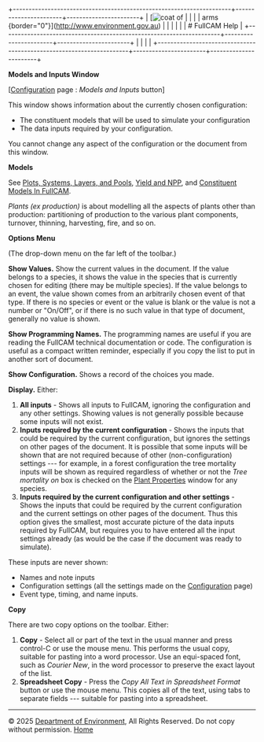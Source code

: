 +---------------------------------------------------------------------+-----------------------+-----------------------+
| [![coat of                                                          |                       | [](index.htm)         |
| arms](imgs/coa_env.png){border="0"}](http://www.environment.gov.au) |                       |                       |
|                                                                     |                       | # FullCAM Help        |
+---------------------------------------------------------------------+-----------------------+-----------------------+
|                                                                     |                       |                       |
+---------------------------------------------------------------------+-----------------------+-----------------------+

**Models and Inputs Window**

\[[Configuration](150_Configuration.htm) page : *Models and Inputs*
button\]

This window shows information about the currently chosen configuration:

- The constituent models that will be used to simulate your
  configuration
- The data inputs required by your configuration.

You cannot change any aspect of the configuration or the document from
this window.

**Models**

See [Plots, Systems, Layers, and
Pools](57_Plots,%20Systems,%20Layers,%20and%20Pools.htm), [Yield and
NPP](131_Yield%20and%20Net%20Primary%20Production.htm), and [Constituent
Models In FullCAM](198_Constituent%20Models%20In%20FullCAM.htm).

*Plants (ex production)* is about modelling all the aspects of plants
other than production: partitioning of production to the various plant
components, turnover, thinning, harvesting, fire, and so on.

**Options Menu**

(The drop-down menu on the far left of the toolbar.)

**Show Values.** Show the current values in the document. If the value
belongs to a species, it shows the value in the species that is
currently chosen for editing (there may be multiple species). If the
value belongs to an event, the value shown comes from an arbitrarily
chosen event of that type. If there is no species or event or the value
is blank or the value is not a number or "On/Off", or if there is no
such value in that type of document, generally no value is shown.

**Show Programming Names.** The programming names are useful if you are
reading the FullCAM technical documentation or code. The configuration
is useful as a compact written reminder, especially if you copy the list
to put in another sort of document.

**Show Configuration.** Shows a record of the choices you made.

**Display.** Either:

1.  **All inputs** - Shows all inputs to FullCAM, ignoring the
    configuration and any other settings. Showing values is not
    generally possible because some inputs will not exist.
2.  **Inputs required by the current configuration** - Shows the inputs
    that could be required by the current configuration, but ignores the
    settings on other pages of the document. It is possible that some
    inputs will be shown that are not required because of other
    (non-configuration) settings --- for example, in a forest
    configuration the tree mortality inputs will be shown as required
    regardless of whether or not the *Tree mortality on* box is checked
    on the [Plant Properties](43_Plant%20Properties.htm) window for any
    species.
3.  **Inputs required by the current configuration and other
    settings** - Shows the inputs that could be required by the current
    configuration and the current settings on other pages of the
    document. Thus this option gives the smallest, most accurate picture
    of the data inputs required by FullCAM, but requires you to have
    entered all the input settings already (as would be the case if the
    document was ready to simulate).

These inputs are never shown:

- Names and note inputs
- Configuration settings (all the settings made on the
  [Configuration](150_Configuration.htm) page)
- Event type, timing, and name inputs.

**Copy**

There are two copy options on the toolbar. Either:

1.  **Copy** - Select all or part of the text in the usual manner and
    press control-C or use the mouse menu. This performs the usual copy,
    suitable for pasting into a word processor. Use an equi-spaced font,
    such as *Courier New*, in the word processor to preserve the exact
    layout of the list.
2.  **Spreadsheet Copy** - Press the *Copy All Text in Spreadsheet
    Format* button or use the mouse menu. This copies all of the text,
    using tabs to separate fields --- suitable for pasting into a
    spreadsheet.

------------------------------------------------------------------------

© 2025 [Department of
Environment](http://www.environment.gov.au "Department of Environment"),
All Rights Reserved. Do not copy without permission.
[Home](index.htm "help index")
